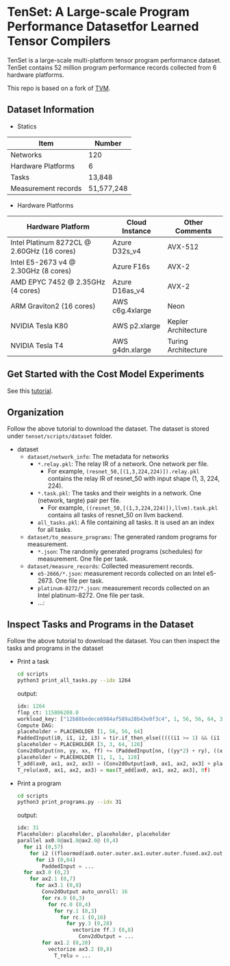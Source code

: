 # TenSet: A Large-scale Program Performance Datasetfor Learned Tensor Compilers

TenSet is a large-scale multi-platform tensor program performance dataset.
TenSet contains 52 million program performance records collected from 6 hardware platforms.

This repo is based on a fork of [TVM](https://github.com/apache/tvm).

## Dataset Information

- Statics

| Item | Number |
| ---- | ------ |
| Networks | 120 |
| Hardware Platforms | 6 |
| Tasks | 13,848 |
| Measurement records | 51,577,248 |


- Hardware Platforms

| Hardware Platform | Cloud Instance | Other Comments |
| ----------------- | -------------- | -------------- |
| Intel Platinum 8272CL @ 2.60GHz (16 cores)  | Azure D32s\_v4 | AVX-512 |
| Intel E5-2673 v4 @ 2.30GHz (8 cores) | Azure F16s | AVX-2 |
| AMD EPYC 7452 @ 2.35GHz (4 cores) | Azure D16as\_v4 | AVX-2 |
| ARM Graviton2 (16 cores) | AWS c6g.4xlarge |  Neon |
| NVIDIA Tesla K80 | AWS p2.xlarge   | Kepler Architecture |
| NVIDIA Tesla T4  | AWS g4dn.xlarge | Turing Architecture |


## Get Started with the Cost Model Experiments
See this [tutorial](docs/get_started_with_cost_model_experiments.md).

## Organization
Follow the above tutorial to download the dataset. The dataset is stored under `tenset/scripts/dataset` folder.

- dataset
  - `dataset/network_info`: The metadata for networks
     - `*.relay.pkl`: The relay IR of a network. One network per file.
         - For example, `(resnet_50,[(1,3,224,224)]).relay.pkl` contains the relay IR of resnet_50 with input shape (1, 3, 224, 224).
     - `*.task.pkl`: The tasks and their weights in a network. One (network, targte) pair per file.
         - For example, `((resnet_50,[(1,3,224,224)]),llvm).task.pkl` contains all tasks of resnet_50 on llvm backend.
     - `all_tasks.pkl`: A file containing all tasks. It is used an an index for all tasks.
  - `dataset/to_measure_programs`: The generated random programs for measurement.
     - `*.json`: The randomly generated programs (schedules) for measurement. One file per task.
  - `dataset/measure_records`: Collected measurement records.
     - `e5-2666/*.json`: measurement records collected on an Intel e5-2673. One file per task.
     - `platinum-8272/*.json`: measurement records collected on an Intel platinum-8272. One file per task.
     - ...: 

## Inspect Tasks and Programs in the Dataset
Follow the above tutorial to download the dataset. You can then inspect the tasks and programs in the dataset

- Print a task
  ```bash
  cd scripts
  python3 print_all_tasks.py --idx 1264
  ```

  output:
  ```python
  idx: 1264
  flop_ct: 115806208.0
  workload_key: ["12b88bedece6984af589a28b43e0f3c4", 1, 56, 56, 64, 3, 3, 64, 128, 1, 1, 1, 128, 1, 28, 28, 128]
  Compute DAG:
  placeholder = PLACEHOLDER [1, 56, 56, 64]
  PaddedInput(i0, i1, i2, i3) = tir.if_then_else(((((i1 >= 1) && (i1 < 57)) && (i2 >= 1)) && (i2 < 57)), placeholder[i0, (i1 - 1), (i2 - 1), i3], 0f)
  placeholder = PLACEHOLDER [3, 3, 64, 128]
  Conv2dOutput(nn, yy, xx, ff) += (PaddedInput[nn, ((yy*2) + ry), ((xx*2) + rx), rc]*placeholder[ry, rx, rc, ff])
  placeholder = PLACEHOLDER [1, 1, 1, 128]
  T_add(ax0, ax1, ax2, ax3) = (Conv2dOutput[ax0, ax1, ax2, ax3] + placeholder[ax0, 0, 0, ax3])
  T_relu(ax0, ax1, ax2, ax3) = max(T_add[ax0, ax1, ax2, ax3], 0f)
  ```

- Print a program
  ```bash
  cd scripts
  python3 print_programs.py --idx 31
  ```

  output:
  ```python
  idx: 31
  Placeholder: placeholder, placeholder, placeholder
  parallel ax0.0@ax1.0@ax2.0@ (0,4)
    for i1 (0,57)
      for i2 ((floormod(ax0.outer.outer.ax1.outer.outer.fused.ax2.outer.outer.fused, 4)*14),15)
        for i3 (0,64)
          PaddedInput = ...
    for ax3.0 (0,2)
      for ax2.1 (0,7)
        for ax3.1 (0,8)
          Conv2dOutput auto_unroll: 16
          for rx.0 (0,3)
            for rc.0 (0,4)
              for ry.1 (0,3)
                for rc.1 (0,16)
                  for yy.3 (0,28)
                    vectorize ff.3 (0,8)
                      Conv2dOutput = ...
          for ax1.2 (0,28)
            vectorize ax3.2 (0,8)
              T_relu = ...
  ```

